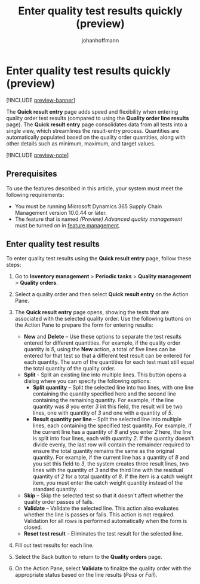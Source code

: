 ﻿---
title: Enter quality test results quickly (preview)
description: Learn how to use the quick result entry page, which consolidates data from all tests into a single view to streamline the entry process.
author: johanhoffmann
ms.author: johanho
ms.reviewer: kamaybac
ms.search.form: InventQualityOrderTable, QMSInventQualityOrderLineResults
ms.topic: how-to
ms.date: 04/25/2025
ms.custom: 
  - bap-template
---

# Enter quality test results quickly (preview)

[!INCLUDE [preview-banner](~/../shared-content/shared/preview-includes/preview-banner.md)]
<!-- KFM: Preview until further notice -->

The **Quick result entry** page adds speed and flexibility when entering quality order test results (compared to using the **Quality order line results** page). The **Quick result entry** page consolidates data from all tests into a single view, which streamlines the result-entry process. Quantities are automatically populated based on the quality order quantities, along with other details such as minimum, maximum, and target values.

[!INCLUDE [preview-note](~/../shared-content/shared/preview-includes/preview-note-d365.md)]

## Prerequisites

To use the features described in this article, your system must meet the following requirements:

- You must be running Microsoft Dynamics 365 Supply Chain Management version 10.0.44 or later.
- The feature that is named *(Preview) Advanced quality management* must be turned on in [feature management](../../fin-ops-core/fin-ops/get-started/feature-management/feature-management-overview.md).

## Enter quality test results

To enter quality test results using the **Quick result entry** page, follow these steps:

1. Go to **Inventory management** \> **Periodic tasks** \> **Quality management** > **Quality orders**.
1. Select a quality order and then select **Quick result entry** on the Action Pane.
1. The **Quick result entry** page opens, showing the tests that are associated with the selected quality order. Use the following buttons on the Action Pane to prepare the form for entering results:

    - **New** and **Delete** – Use these options to separate the test results entered for different quantities. For example, if the quality order quantity is *5*, using the **New** action, a total of five lines can be entered for that test so that a different test result can be entered for each quantity. The sum of the quantities for each test must still equal the total quantity of the quality order. 
    - **Split** - Split an existing line into multiple lines. This button opens a dialog where you can specify the following options:
        - **Split quantity** – Split the selected line into two lines, with one line containing the quantity specified here and the second line containing the remaining quantity. For example, if the line quantity was *8* you enter *3* int this field, the result will be two lines, one with quantity of *3* and one with a quantity of *5*.
        - **Result quantity per line** – Split the selected line into multiple lines, each containing the specified test quantity. For example, if the current line has a quantity of *8* and you enter *2* here, the line is split into four lines, each with quantity *2*. If the quantity doesn't divide evenly, the last row will contain the remainder required to ensure the total quantity remains the same as the original quantity. For example, if the current line has a quantity of *8* and you set this field to *3*, the system creates three result lines, two lines with the quantity of *3* and the third line with the residual quantity of *2* for a total quantity of *8*. If the item is a catch weight item, you must enter the catch weight quantity instead of the standard quantity.
    - **Skip** – Skip the selected test so that it doesn't affect whether the quality order passes of fails.
    - **Validate** – Validate the selected line. This action also evaluates whether the line is passes or fails. This action is not required. Validation for all rows is performed automatically when the form is closed.
    - **Reset test result** – Eliminates the test result for the selected line.

1. Fill out test results for each line.
1. Select the Back button to return to the **Quality orders** page.
1. On the Action Pane, select **Validate** to finalize the quality order with the appropriate status based on the line results (*Pass* or *Fail*).
